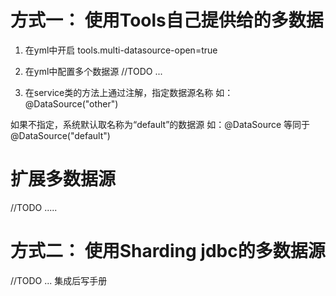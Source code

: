 # 方式一： 使用Tools自己提供给的多数据

1. 在yml中开启 tools.multi-datasource-open=true

1. 在yml中配置多个数据源
//TODO  ...

1. 在service类的方法上通过注解，指定数据源名称
如：@DataSource("other")

如果不指定，系统默认取名称为“default”的数据源
如：@DataSource
等同于 @DataSource("default")


# 扩展多数据源

//TODO .....

# 方式二： 使用Sharding jdbc的多数据源
//TODO ... 集成后写手册
